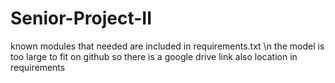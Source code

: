 # Senior-Project-II

known modules that needed are included in requirements.txt \n 
the model is too large to fit on github so there is a google drive link also location in requirements
